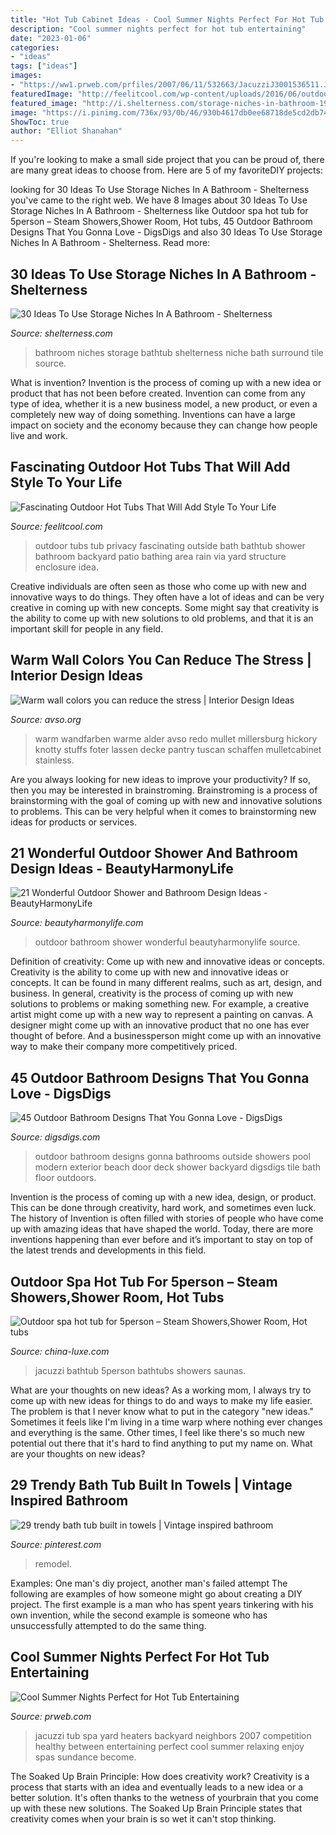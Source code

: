 ```yaml
---
title: "Hot Tub Cabinet Ideas - Cool Summer Nights Perfect For Hot Tub Entertaining"
description: "Cool summer nights perfect for hot tub entertaining"
date: "2023-01-06"
categories:
- "ideas"
tags: ["ideas"]
images:
- "https://ww1.prweb.com/prfiles/2007/06/11/532663/JacuzziJ3001536511.JPG"
featuredImage: "http://feelitcool.com/wp-content/uploads/2016/06/outdoor-hot-tubs-ideas14.jpg"
featured_image: "http://i.shelterness.com/storage-niches-in-bathroom-19.png"
image: "https://i.pinimg.com/736x/93/0b/46/930b4617db0ee68718de5cd2db744782.jpg"
ShowToc: true
author: "Elliot Shanahan"
---
```



If you're looking to make a small side project that you can be proud of, there are many great ideas to choose from. Here are 5 of my favoriteDIY projects: 

	

		
looking for 30 Ideas To Use Storage Niches In A Bathroom - Shelterness you've came to the right web. We have 8 Images about 30 Ideas To Use Storage Niches In A Bathroom - Shelterness like Outdoor spa hot tub for 5person – Steam Showers,Shower Room, Hot tubs, 45 Outdoor Bathroom Designs That You Gonna Love - DigsDigs and also 30 Ideas To Use Storage Niches In A Bathroom - Shelterness. Read more:
		
    
## 30 Ideas To Use Storage Niches In A Bathroom - Shelterness

<img loading=lazy src="http://i.shelterness.com/storage-niches-in-bathroom-19.png" onerror="this.onerror=null;this.src='https://tse2.mm.bing.net/th?id=OIP.WQFIBn4LOrdHFndb9KLltwHaKA&amp;pid=15.1';" alt="30 Ideas To Use Storage Niches In A Bathroom - Shelterness">

_Source: shelterness.com_

>bathroom niches storage bathtub shelterness niche bath surround tile source. 

	

What is invention?
Invention is the process of coming up with a new idea or product that has not been before created. Invention can come from any type of idea, whether it is a new business model, a new product, or even a completely new way of doing something. Inventions can have a large impact on society and the economy because they can change how people live and work.

    
## Fascinating Outdoor Hot Tubs That Will Add Style To Your Life

<img loading=lazy src="http://feelitcool.com/wp-content/uploads/2016/06/outdoor-hot-tubs-ideas14.jpg" onerror="this.onerror=null;this.src='https://tse3.mm.bing.net/th?id=OIP.ViQHjDte556W2Q_rVkGKiAHaLH&amp;pid=15.1';" alt="Fascinating Outdoor Hot Tubs That Will Add Style To Your Life">

_Source: feelitcool.com_

>outdoor tubs tub privacy fascinating outside bath bathtub shower bathroom backyard patio bathing area rain via yard structure enclosure idea. 

	

Creative individuals are often seen as those who come up with new and innovative ways to do things. They often have a lot of ideas and can be very creative in coming up with new concepts. Some might say that creativity is the ability to come up with new solutions to old problems, and that it is an important skill for people in any field.

    
## Warm Wall Colors You Can Reduce The Stress | Interior Design Ideas

<img loading=lazy src="https://www.avso.org/wp-content/uploads/2014/11/warm-wall-colors-you-can-reduce-the-stress-1415179071.jpg" onerror="this.onerror=null;this.src='https://tse3.mm.bing.net/th?id=OIP.tt86A4lJB7okXtDici_bGwHaJ6&amp;pid=15.1';" alt="Warm wall colors you can reduce the stress | Interior Design Ideas">

_Source: avso.org_

>warm wandfarben warme alder avso redo mullet millersburg hickory knotty stuffs foter lassen decke pantry tuscan schaffen mulletcabinet stainless. 

	

Are you always looking for new ideas to improve your productivity? If so, then you may be interested in brainstroming. Brainstroming is a process of brainstorming with the goal of coming up with new and innovative solutions to problems. This can be very helpful when it comes to brainstorming new ideas for products or services.

    
## 21 Wonderful Outdoor Shower And Bathroom Design Ideas - BeautyHarmonyLife

<img loading=lazy src="http://beautyharmonylife.com/wp-content/uploads/2013/10/onsen-wallpaper-hd-11.jpg" onerror="this.onerror=null;this.src='https://tse2.mm.bing.net/th?id=OIP.ewx1mQDaj6HpecinCOGmHwHaJ4&amp;pid=15.1';" alt="21 Wonderful Outdoor Shower and Bathroom Design Ideas - BeautyHarmonyLife">

_Source: beautyharmonylife.com_

>outdoor bathroom shower wonderful beautyharmonylife source. 

	

Definition of creativity: Come up with new and innovative ideas or concepts.
Creativity is the ability to come up with new and innovative ideas or concepts. It can be found in many different realms, such as art, design, and business. In general, creativity is the process of coming up with new solutions to problems or making something new. For example, a creative artist might come up with a new way to represent a painting on canvas. A designer might come up with an innovative product that no one has ever thought of before. And a businessperson might come up with an innovative way to make their company more competitively priced.

    
## 45 Outdoor Bathroom Designs That You Gonna Love - DigsDigs

<img loading=lazy src="http://www.digsdigs.com/photos/outdoor-bathroom-designs-that-you-gonna-love-23.jpg" onerror="this.onerror=null;this.src='https://tse4.mm.bing.net/th?id=OIP.ivb63orCMjOIoFs-0YpjfwHaLH&amp;pid=15.1';" alt="45 Outdoor Bathroom Designs That You Gonna Love - DigsDigs">

_Source: digsdigs.com_

>outdoor bathroom designs gonna bathrooms outside showers pool modern exterior beach door deck shower backyard digsdigs tile bath floor outdoors. 

	

Invention is the process of coming up with a new idea, design, or product. This can be done through creativity, hard work, and sometimes even luck. The history of Invention is often filled with stories of people who have come up with amazing ideas that have shaped the world. Today, there are more inventions happening than ever before and it’s important to stay on top of the latest trends and developments in this field.

    
## Outdoor Spa Hot Tub For 5person – Steam Showers,Shower Room, Hot Tubs

<img loading=lazy src="https://www.china-luxe.com/wp-content/uploads/2018/11/X6-5.jpg" onerror="this.onerror=null;this.src='https://tse4.mm.bing.net/th?id=OIP.FY1je3QVhEf4EJUA-nidwgHaE8&amp;pid=15.1';" alt="Outdoor spa hot tub for 5person – Steam Showers,Shower Room, Hot tubs">

_Source: china-luxe.com_

>jacuzzi bathtub 5person bathtubs showers saunas. 

	

What are your thoughts on new ideas?
As a working mom, I always try to come up with new ideas for things to do and ways to make my life easier. The problem is that I never know what to put in the category "new ideas." Sometimes it feels like I'm living in a time warp where nothing ever changes and everything is the same. Other times, I feel like there's so much new potential out there that it's hard to find anything to put my name on. What are your thoughts on new ideas?

    
## 29 Trendy Bath Tub Built In Towels | Vintage Inspired Bathroom

<img loading=lazy src="https://i.pinimg.com/736x/93/0b/46/930b4617db0ee68718de5cd2db744782.jpg" onerror="this.onerror=null;this.src='https://tse4.mm.bing.net/th?id=OIP._WQZnFU7h5cwQr31wv8LWwAAAA&amp;pid=15.1';" alt="29 trendy bath tub built in towels | Vintage inspired bathroom">

_Source: pinterest.com_

>remodel. 

	

Examples: One man's diy project, another man's failed attempt
The following are examples of how someone might go about creating a DIY project. The first example is a man who has spent years tinkering with his own invention, while the second example is someone who has unsuccessfully attempted to do the same thing.

    
## Cool Summer Nights Perfect For Hot Tub Entertaining

<img loading=lazy src="https://ww1.prweb.com/prfiles/2007/06/11/532663/JacuzziJ3001536511.JPG" onerror="this.onerror=null;this.src='https://tse3.mm.bing.net/th?id=OIP.UBzt0ww0xv66c_b4bx8RogHaE6&amp;pid=15.1';" alt="Cool Summer Nights Perfect for Hot Tub Entertaining">

_Source: prweb.com_

>jacuzzi tub spa yard heaters backyard neighbors 2007 competition healthy between entertaining perfect cool summer relaxing enjoy spas sundance become. 

	

The Soaked Up Brain Principle: How does creativity work?
Creativity is a process that starts with an idea and eventually leads to a new idea or a better solution. It's often thanks to the wetness of yourbrain that you come up with these new solutions. The Soaked Up Brain Principle states that creativity comes when your brain is so wet it can't stop thinking.

